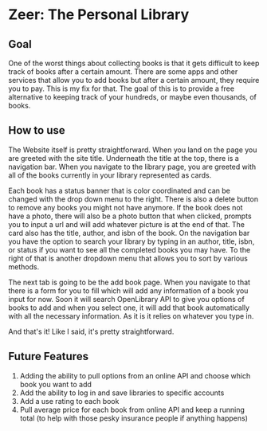 # Zeer: The Personal Library

## Goal
One of the worst things about collecting books is that it gets difficult to keep track of books after a certain amount. There are some apps and other services that allow you to add books but after a certain amount, they require you to pay. This is my fix for that. The goal of this is to provide a free alternative to keeping track of your hundreds, or maybe even thousands, of books.

## How to use
The Website itself is pretty straightforward. When you land on the page you are greeted with the site title. Underneath the title at the top, there is a navigation bar. When you navigate to the library page, you are greeted with all of the books currently in your library represented as cards. 

Each book has a status banner that is color coordinated and can be changed with the drop down menu to the right. There is also a delete button to remove any books you might not have anymore. If the book does not have a photo, there will also be a photo button that when clicked, prompts you to input a url and will add whatever picture is at the end of that. The card also has the title, author, and isbn of the book. On the navigation bar you have the option to search your library by typing in an author, title, isbn, or status if you want to see all the completed books you may have. To the right of that is another dropdown menu that allows you to sort by various methods.

The next tab is going to be the add book page. When you navigate to that there is a form for you to fill which will add any information of a book you input for now. Soon it will search OpenLibrary API to give you options of books to add and when you select one, it will add that book automatically with all the necessary information. As it is it relies on whatever you type in.

And that's it! Like I said, it's pretty straightforward.

## Future Features

1. Adding the ability to pull options from an online API and choose which book you want to add
2. Add the ability to log in and save libraries to specific accounts
3. Add a use rating to each book
4. Pull average price for each book from online API and keep a running total (to help with those pesky insurance people if anything happens)

